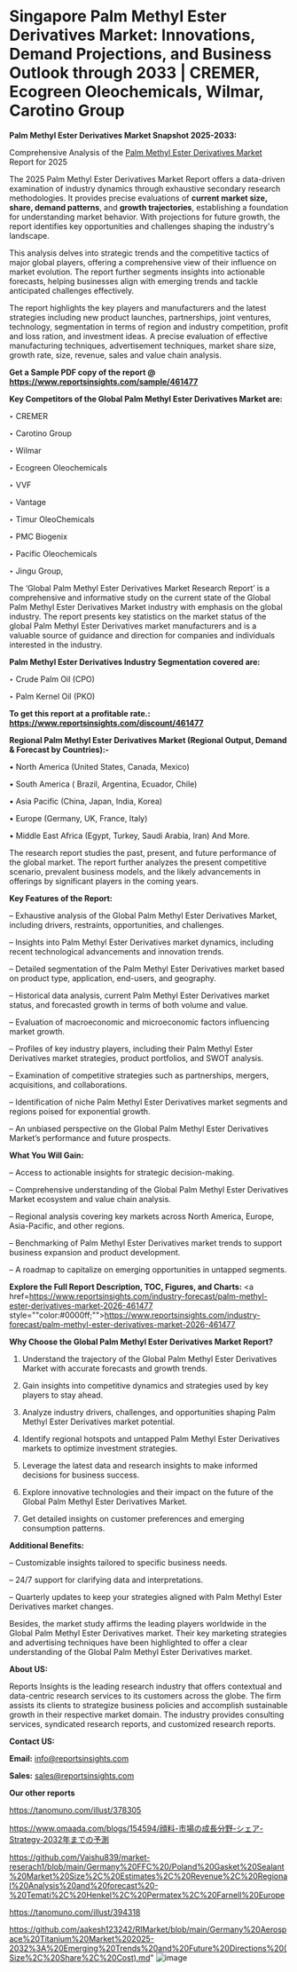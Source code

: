 # Singapore Palm Methyl Ester Derivatives Market: Innovations, Demand Projections, and Business Outlook through 2033 | CREMER, Ecogreen Oleochemicals, Wilmar, Carotino Group

<strong>Palm Methyl Ester Derivatives Market Snapshot 2025-2033:</strong>

Comprehensive Analysis of the <a href=https://www.reportsinsights.com/sample/461477>Palm Methyl Ester Derivatives Market</a> Report for 2025

The 2025 Palm Methyl Ester Derivatives Market Report offers a data-driven examination of industry dynamics through exhaustive secondary research methodologies. It provides precise evaluations of <strong>current market size, share, demand patterns</strong>, and <strong>growth trajectories</strong>, establishing a foundation for understanding market behavior. With projections for future growth, the report identifies key opportunities and challenges shaping the industry's landscape.

This analysis delves into strategic trends and the competitive tactics of major global players, offering a comprehensive view of their influence on market evolution. The report further segments insights into actionable forecasts, helping businesses align with emerging trends and tackle anticipated challenges effectively.

The report highlights the key players and manufacturers and the latest strategies including new product launches, partnerships, joint ventures, technology, segmentation in terms of region and industry competition, profit and loss ration, and investment ideas. A precise evaluation of effective manufacturing techniques, advertisement techniques, market share size, growth rate, size, revenue, sales and value chain analysis.

<strong>Get a Sample PDF copy of the report @ <a href=https://www.reportsinsights.com/sample/461477 style=color:#0000ff;>https://www.reportsinsights.com/sample/461477</a></strong>

<strong>Key Competitors of the Global Palm Methyl Ester Derivatives Market are:</strong>

‣ CREMER

‣ Carotino Group

‣ Wilmar

‣ Ecogreen Oleochemicals

‣ VVF

‣ Vantage

‣ Timur OleoChemicals

‣ PMC Biogenix

‣ Pacific Oleochemicals

‣ Jingu Group,

The ‘Global Palm Methyl Ester Derivatives Market Research Report’ is a comprehensive and informative study on the current state of the Global Palm Methyl Ester Derivatives Market industry with emphasis on the global industry. The report presents key statistics on the market status of the global Palm Methyl Ester Derivatives market manufacturers and is a valuable source of guidance and direction for companies and individuals interested in the industry.

<strong>Palm Methyl Ester Derivatives Industry Segmentation covered are:</strong>

‣ Crude Palm Oil (CPO)

‣ Palm Kernel Oil (PKO)

<strong>To get this report at a profitable rate.: <a href=https://www.reportsinsights.com/discount/461477 style=color:#0000ff;>https://www.reportsinsights.com/discount/461477</a></strong>

<strong>Regional Palm Methyl Ester Derivatives Market (Regional Output, Demand &amp; Forecast by Countries):-</strong>

• North America (United States, Canada, Mexico)

• South America ( Brazil, Argentina, Ecuador, Chile)

• Asia Pacific (China, Japan, India, Korea)

• Europe (Germany, UK, France, Italy)

• Middle East Africa (Egypt, Turkey, Saudi Arabia, Iran) And More.

The research report studies the past, present, and future performance of the global market. The report further analyzes the present competitive scenario, prevalent business models, and the likely advancements in offerings by significant players in the coming years.

<strong>Key Features of the Report:</strong>

– Exhaustive analysis of the Global Palm Methyl Ester Derivatives Market, including drivers, restraints, opportunities, and challenges.

– Insights into Palm Methyl Ester Derivatives market dynamics, including recent technological advancements and innovation trends.

– Detailed segmentation of the Palm Methyl Ester Derivatives market based on product type, application, end-users, and geography.

– Historical data analysis, current Palm Methyl Ester Derivatives market status, and forecasted growth in terms of both volume and value.

– Evaluation of macroeconomic and microeconomic factors influencing market growth.

– Profiles of key industry players, including their Palm Methyl Ester Derivatives market strategies, product portfolios, and SWOT analysis.

– Examination of competitive strategies such as partnerships, mergers, acquisitions, and collaborations.

– Identification of niche Palm Methyl Ester Derivatives market segments and regions poised for exponential growth.

– An unbiased perspective on the Global Palm Methyl Ester Derivatives Market’s performance and future prospects.

<strong>What You Will Gain:</strong>

– Access to actionable insights for strategic decision-making.

– Comprehensive understanding of the Global Palm Methyl Ester Derivatives Market ecosystem and value chain analysis.

– Regional analysis covering key markets across North America, Europe, Asia-Pacific, and other regions.

– Benchmarking of Palm Methyl Ester Derivatives market trends to support business expansion and product development.

– A roadmap to capitalize on emerging opportunities in untapped segments.

<strong>Explore the Full Report Description, TOC, Figures, and Charts:</strong>
<a href=https://www.reportsinsights.com/industry-forecast/palm-methyl-ester-derivatives-market-2026-461477 style=""color:#0000ff;"">https://www.reportsinsights.com/industry-forecast/palm-methyl-ester-derivatives-market-2026-461477</a>

<strong>Why Choose the Global Palm Methyl Ester Derivatives Market Report?</strong>

1. Understand the trajectory of the Global Palm Methyl Ester Derivatives Market with accurate forecasts and growth trends.

2. Gain insights into competitive dynamics and strategies used by key players to stay ahead.

3. Analyze industry drivers, challenges, and opportunities shaping Palm Methyl Ester Derivatives market potential.

4. Identify regional hotspots and untapped Palm Methyl Ester Derivatives markets to optimize investment strategies.

5. Leverage the latest data and research insights to make informed decisions for business success.

6. Explore innovative technologies and their impact on the future of the Global Palm Methyl Ester Derivatives Market.

7. Get detailed insights on customer preferences and emerging consumption patterns.

<strong>Additional Benefits:</strong>

– Customizable insights tailored to specific business needs.

– 24/7 support for clarifying data and interpretations.

– Quarterly updates to keep your strategies aligned with Palm Methyl Ester Derivatives market changes.

Besides, the market study affirms the leading players worldwide in the Global Palm Methyl Ester Derivatives market. Their key marketing strategies and advertising techniques have been highlighted to offer a clear understanding of the Global Palm Methyl Ester Derivatives market.

<strong><strong>About US</strong>:</strong>

Reports Insights is the leading research industry that offers contextual and data-centric research services to its customers across the globe. The firm assists its clients to strategize business policies and accomplish sustainable growth in their respective market domain. The industry provides consulting services, syndicated research reports, and customized research reports.

<strong>Contact US:</strong>

<p class=><b>Email:</b> <a href=mailto:info@reportsinsights.com>info@reportsinsights.com</a></p>
<p class=><b>Sales:</b> <a href=mailto:sales@reportsinsights.com>sales@reportsinsights.com</a></p>

<strong>Our other reports</strong>

<a href=https://tanomuno.com/illust/378305>https://tanomuno.com/illust/378305</a>

<a href=https://www.omaada.com/blogs/154594/顔料-市場の成長分野-シェア-Strategy-2032年までの予測>https://www.omaada.com/blogs/154594/顔料-市場の成長分野-シェア-Strategy-2032年までの予測</a>

<a href=https://github.com/Vaishu839/market-reserach1/blob/main/Germany%20FFC%20/Poland%20Gasket%20Sealant%20Market%20Size%2C%20Estimates%2C%20Revenue%2C%20Regional%20Analysis%20and%20forecast%20-%20Temati%2C%20Henkel%2C%20Permatex%2C%20Farnell%20Europe>https://github.com/Vaishu839/market-reserach1/blob/main/Germany%20FFC%20/Poland%20Gasket%20Sealant%20Market%20Size%2C%20Estimates%2C%20Revenue%2C%20Regional%20Analysis%20and%20forecast%20-%20Temati%2C%20Henkel%2C%20Permatex%2C%20Farnell%20Europe</a>

<a href=https://tanomuno.com/illust/394318>https://tanomuno.com/illust/394318</a>

<a href=https://github.com/aakesh123242/RIMarket/blob/main/Germany%20Aerospace%20Titanium%20Market%202025-2032%3A%20Emerging%20Trends%20and%20Future%20Directions%20(Size%2C%20Share%2C%20Cost).md>https://github.com/aakesh123242/RIMarket/blob/main/Germany%20Aerospace%20Titanium%20Market%202025-2032%3A%20Emerging%20Trends%20and%20Future%20Directions%20(Size%2C%20Share%2C%20Cost).md</a>"
![image](https://github.com/user-attachments/assets/635b94b6-7d90-4c44-9603-115b25aa03b4)
